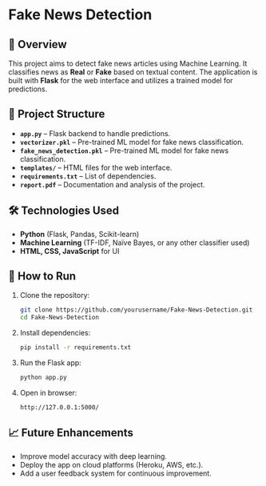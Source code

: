 # **Fake News Detection**  

## 📌 **Overview**  
This project aims to detect fake news articles using Machine Learning. It classifies news as **Real** or **Fake** based on textual content. The application is built with **Flask** for the web interface and utilizes a trained model for predictions.  

## 📂 **Project Structure**  
- **`app.py`** – Flask backend to handle predictions.  
- **`vectorizer.pkl`** – Pre-trained ML model for fake news classification.
 - **`fake_news_detection.pkl`** – Pre-trained ML model for fake news classification.  
- **`templates/`** – HTML files for the web interface.  
- **`requirements.txt`** – List of dependencies.  
- **`report.pdf`** – Documentation and analysis of the project.  

## 🛠 **Technologies Used**  
- **Python** (Flask, Pandas, Scikit-learn)  
- **Machine Learning** (TF-IDF, Naïve Bayes, or any other classifier used)  
- **HTML, CSS, JavaScript** for UI  

## 🚀 **How to Run**  
1. Clone the repository:  
   ```sh
   git clone https://github.com/yourusername/Fake-News-Detection.git
   cd Fake-News-Detection
   ```
2. Install dependencies:  
   ```sh
   pip install -r requirements.txt
   ```
3. Run the Flask app:  
   ```sh
   python app.py
   ```
4. Open in browser:  
   ```
   http://127.0.0.1:5000/
   ```

## 📈 **Future Enhancements**  
- Improve model accuracy with deep learning.  
- Deploy the app on cloud platforms (Heroku, AWS, etc.).  
- Add a user feedback system for continuous improvement.  


